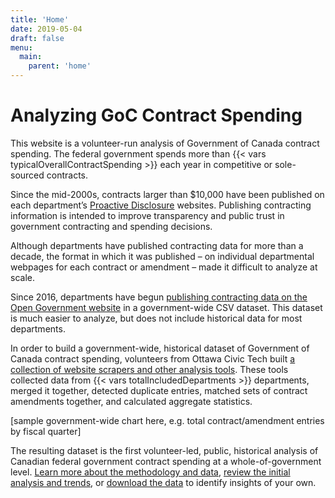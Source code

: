 ```yaml
---
title: 'Home'
date: 2019-05-04
draft: false
menu: 
  main:
    parent: 'home'
---
```


# Analyzing GoC Contract Spending

This website is a volunteer-run analysis of Government of Canada contract spending. The federal government spends more than {{< vars typicalOverallContractSpending >}} each year in competitive or sole-sourced contracts.

Since the mid-2000s, contracts larger than $10,000 have been published on each department’s [Proactive Disclosure](https://www.canada.ca/en/treasury-board-secretariat/services/reporting-government-spending/proactive-disclosure-department-agency.html) websites. Publishing contracting information is intended to improve transparency and public trust in government contracting and spending decisions.

Although departments have published contracting data for more than a decade, the format in which it was published – on individual departmental webpages for each contract or amendment – made it difficult to analyze at scale. 

Since 2016, departments have begun [publishing contracting data on the Open Government website](https://open.canada.ca/data/en/dataset/d8f85d91-7dec-4fd1-8055-483b77225d8b) in a government-wide CSV dataset. This dataset is much easier to analyze, but does not include historical data for most departments.

In order to build a government-wide, historical dataset of Government of Canada contract spending, volunteers from Ottawa Civic Tech built [a collection of website scrapers and other analysis tools](https://github.com/GoC-Spending/). These tools collected data from {{< vars totalIncludedDepartments >}} departments, merged it together, detected duplicate entries, matched sets of contract amendments together, and calculated aggregate statistics.

[sample government-wide chart here, e.g. total contract/amendment entries by fiscal quarter]

The resulting dataset is the first volunteer-led, public, historical analysis of Canadian federal government contract spending at a whole-of-government level. [Learn more about the methodology and data](/methodology/), [review the initial analysis and trends](/analysis/), or [download the data](/download/) to identify insights of your own.

